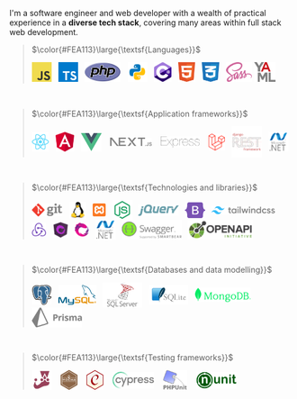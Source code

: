 I'm a software engineer and web developer with a wealth of practical experience in a **diverse tech stack**, covering many areas within full stack web development.


> $\color{#FEA113}\large{\textsf{Languages}}$
><div>
>  <img src="assets/js2.svg" height=35>
>  &nbsp;
>  <img src="assets/ts.svg" height=35>
>  &nbsp;
>  <img src="assets/php.svg" height=35>
>  &nbsp;
>  <img src="assets/py.svg" height=35>
>  &nbsp;
>  <img src="assets/c--4.svg" height=35>
>  &nbsp;
>  <img src="assets/html.svg" height=35>
>  &nbsp;
>  <img src="assets/css.svg" height=35>
>  &nbsp;
>  <img src="assets/sass.svg" height=35>
>  <img src="assets/yaml.svg" height=35>
> </div>

<br>

> $\color{#FEA113}\large{\textsf{Application frameworks}}$
><div>
>  <img src="assets/react.svg" height=35 align=center>
>  &nbsp;
>  <img src="assets/angular-icon.svg" height=35 align=center>
>  &nbsp;
>  <img src="assets/vue.svg" height=32 align=center>
>  &nbsp;&nbsp;
>  <img src="assets/next.svg" height=15 align=center>
>  &nbsp;&nbsp;
>  <img src="assets/express.svg" height=20 align=center>
>  &nbsp;&nbsp;
>  <img src="assets/laravel.svg" height=30 align=center>
>  &nbsp;
>  <img src="assets/drf.svg" height=55 align=center>
>  &nbsp;
>  <img src="assets/dotnet.svg" height=35 align=center>
></div>
<br>

> $\color{#FEA113}\large{\textsf{Technologies and libraries}}$
> <div>
>  <img src="assets/git.svg" height=23 align=center>
>  &nbsp;
>  <img src="assets/Linux.svg" height=30 align=center>
>  &nbsp;
>  <img src="assets/xampp.svg" height=23 align=center>
>  &nbsp;
>  <img src="assets/node.svg" height=35 align=center>
>  &nbsp;
>  <img src="assets/jquery-2.svg" height=20 align=center>
>  &nbsp;
>  <img src="assets/bootstrap.svg" height=28 align=center>
>  &nbsp;
>  <img src="assets/tailwind.svg" height=14 align=center>
>  &nbsp;
>  <img src="assets/redux.svg" height=25 align=center>
>  &nbsp;
>  <img src="assets/ngrx.svg" height=28 align=center>
>  &nbsp;
>  <img src="assets/rxjs.png" height=25 align=center>
>  &nbsp;
>  <img src="assets/dotnet.svg" height=35 align=center>
>  &nbsp;
>  <img src="assets/swagger.svg" height=35 align=center>
>  &nbsp;
>  <img src="assets/openapi.png" height=35 align=center>
> </div>
<br>

> $\color{#FEA113}\large{\textsf{Databases and data modelling}}$
><div>
>  <img src="assets/psql.svg" height=35 align=center>
>  &nbsp;
>  <img src="assets/mysql.svg" height=35 align=center>
>  &nbsp;
>  <img src="assets/mssql.svg" height=45 align=center>
>  &nbsp;
>  <img src="assets/sqlite.svg" height=35 align=center>
>  &nbsp;
>  <img src="assets/mongodb.svg" height=25 align=center>
>  &nbsp;
>  <img src="assets/prisma.svg" height=35 align=center>
></div>
<br>

> $\color{#FEA113}\large{\textsf{Testing frameworks}}$
><div>
>  <img src="assets/jest.svg" height=35 align=center>
>  &nbsp;&nbsp;
>  <img src="assets/mocha.svg" height=35 align=center>
>  &nbsp;&nbsp;
>  <img src="assets/chai.svg" height=35 align=center>
>  &nbsp;&nbsp;
>  <img src="assets/cy.svg" height=30 align=center>
>  &nbsp;&nbsp;
>  <img src="assets/phpunit.svg" height=35 align=center>
>  &nbsp;&nbsp;
>  <img src="assets/nunit.png" height=30 align=center>
></div>